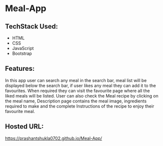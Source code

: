 # Meal-App

<h2>TechStack Used:</h2>
<ul>
  <li>HTML</li>
  <li>CSS</li>
  <li>JavaScript</li>
  <li>Bootstrap</li>
</ul>
<h2>Features:</h2>
<p>In this app user can search any meal in the search bar, meal list will be displayed below the search bar, if user likes any meal they can add it to the favourites. When required they can visit the favourite page where all the liked meals will be listed. User can also check the Meal recipe by clicking on the meal name, Description page contains the meal image, ingredients required to make and the complete Instructions of the recipe to enjoy their favourite meal.</p>

<h2>Hosted URL:</h2>
<a href="https://prashantshukla0702.github.io/Meal-App/">https://prashantshukla0702.github.io/Meal-App/</a>
